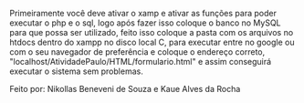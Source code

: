 Primeiramente você deve ativar o xamp e ativar as funções para poder executar o php e o sql, logo após fazer isso coloque o banco no MySQL para que possa ser utilizado,
feito isso coloque a pasta com os arquivos no htdocs dentro do xampp no disco local C, para executar entre no google ou com o seu navegador de preferência e coloque
o endereço correto, "localhost/AtividadePaulo/HTML/formulario.html" e assim conseguirá executar o sistema sem problemas.

Feito por:
Nikollas Beneveni de Souza e Kaue Alves da Rocha
